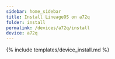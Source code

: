 ```yaml
---
sidebar: home_sidebar
title: Install LineageOS on a72q
folder: install
permalink: /devices/a72q/install
device: a72q
---
```

{% include templates/device_install.md %}
